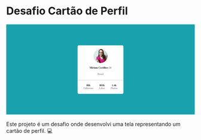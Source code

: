 # Desafio Cartão de Perfil

<img src="./tela-cartao-de-perfil.gif">

Este projeto é um desafio onde desenvolvi uma tela representando um cartão de perfil. 💻
